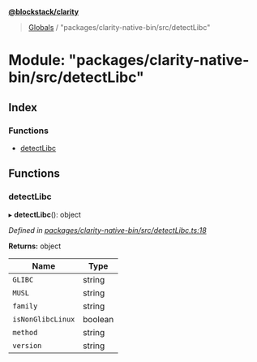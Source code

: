 **[@blockstack/clarity](../README.md)**

> [Globals](../globals.md) / "packages/clarity-native-bin/src/detectLibc"

# Module: "packages/clarity-native-bin/src/detectLibc"

## Index

### Functions

- [detectLibc](_packages_clarity_native_bin_src_detectlibc_.md#detectlibc)

## Functions

### detectLibc

▸ **detectLibc**(): object

_Defined in [packages/clarity-native-bin/src/detectLibc.ts:18](https://github.com/blockstack/clarity-js-sdk/blob/711ac7c/packages/clarity-native-bin/src/detectLibc.ts#L18)_

**Returns:** object

| Name              | Type    |
| ----------------- | ------- |
| `GLIBC`           | string  |
| `MUSL`            | string  |
| `family`          | string  |
| `isNonGlibcLinux` | boolean |
| `method`          | string  |
| `version`         | string  |
